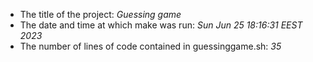 - The title of the project: *Guessing game*
- The date and time at which make was run: *Sun Jun 25 18:16:31 EEST 2023*
- The number of lines of code contained in guessinggame.sh: *35*
